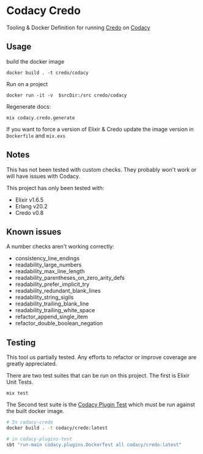 # Codacy Credo

Tooling & Docker Definition for running [Credo](https://github.com/rrrene/credo) on [Codacy](https://codacy.com)

## Usage

build the docker image

```
docker build . -t credo/codacy
```

Run on a project

```
docker run -it -v  $srcDir:/src credo/codacy
```

Regenerate docs:

```
mix codacy.credo.generate
```

If you want to force a version of Elixir & Credo update the image version in `Dockerfile` and `mix.exs`

## Notes

This has not been tested with custom checks. They probably won't work or will have issues with Codacy.

This project has only been tested with:

- Elixir v1.6.5
- Erlang v20.2
- Credo v0.8

## Known issues

A number checks aren't working correctly:

- consistency_line_endings
- readability_large_numbers
- readability_max_line_length
- readability_parentheses_on_zero_arity_defs
- readability_prefer_implicit_try
- readability_redundant_blank_lines
- readability_string_sigils
- readability_trailing_blank_line
- readability_trailing_white_space
- refactor_append_single_item
- refactor_double_boolean_negation

## Testing

This tool us partially tested. Any efforts to refactor or improve coverage are greatly appreciated.

There are two test suites that can be run on this project. The first is Elixir Unit Tests.

```
mix test
```

The Second test suite is the [Codacy Plugin Test](https://github.com/codacy/codacy-plugins-test) which must be run against the built docker image.

```sh
# In codacy-credo
docker build . -t codacy/credo:latest

# in codacy-plugins-test
sbt "run-main codacy.plugins.DockerTest all codacy/credo:latest"
```
